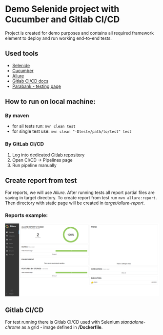 # Demo Selenide project with Cucumber and Gitlab CI/CD

Project is created for demo purposes and contains all required framework element to deploy and run working 
end-to-end tests. 

## Used tools
- [Selenide](https://selenide.org/)
- [Cucumber](https://cucumber.io/)
- [Allure](https://docs.qameta.io/allure/)
- [Gitlab CI/CD docs](https://docs.gitlab.com/ee/ci/)
- [Parabank - testing page](http://parabank.parasoft.com/parabank/services/bank)

## How to run on local machine:
###  By maven
- for all tests run: `mvn clean test`
- for single test use: `mvn clean "-Dtest=/path/to/test" test`

### By GitLab CI/CD
1. Log into dedicated [Gitlab repository](https://gitlab.com/kkol1/demo)
2. Open CI/CD -> Pipelines page
3. Run pipeline manually


## Create report from test
For reports, we will use _Allure_. After running tests all report partial files are saving in target directory.
To create report from test run  `mvn allure:report`. Then directory with static page will be created in _target/allure-report_. 

### Reports example:
![ima](src/main/resources/report/firefox_9VM4UZOdMb.png)


## Gitlab CI/CD
For test running there is Gitlab CI/CD used with Selenium _standalone-chrome_ as a grid - image defined in **/Dockerfile**.